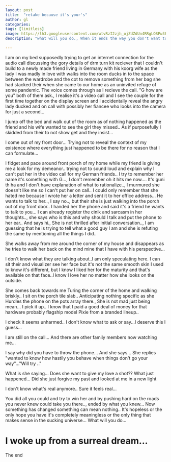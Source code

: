 ```yaml
---
layout: post
title:  "retake because it's your's"
author: gl
categories:
tags: [limitless]
image: https://lh3.googleusercontent.com/wtvRzI2zjh_ojZdZdUn4RRgLOSPw3FNCt8S0sgRESsgjEay57pyxhf7jLVZJzVmOjuYqHfj-bZ0KZ5OMvnodeVvGAsbntqm05SvCY49jeoVUxO5wPzjQuFVNvBHj65vGVIVNrm2T_s8v_oUTN1zJ6RimdPgH_SCZxnYBzxlkOHqvAXjDoKXLjoHiO_z5VD4iY1Qg6OG-XwDYnd_en8GWyNc5KgfBmmxO49F2hhu3t2M2iLn0LcVJrBCIwolgULfvGryMcgOiC-7dtmmYVqboDXS6iEs756Asx3NcvPjwbw_zJUKFjpqGMH7ik15v9X137XNnK-ttreHLLFcmqCUoTE_Z07uMZOcV1g_goGdBQAinkrp1iGcZ8j5jrwD_GYJgh2XVJ5AyIruFtveyqg2ml3gM4IJaJB8uHT1i6U9-qyMKo5VRbzZzZS4cQ5Ql1fgltV8WfY_-eoRVO_cIiFSu4gfoCVuCFrZu4axPv3VQTwsb-1V6NrpxTobt8yC7wYehzmL1RgISuYTCZ6Y4XTtYkrAN-odYLt-EcMkpA7yktNEUWd2hsd_8N0a4wn-tlziRRwLLRcVR4o1g8OELqYXPFAUYFMX5qQiD5LAQT_gevt0C-MP9b_EQBPI8yxTIlbGiNGtELw-4m7qd3HxNb3O7vOh5ug-PZIW7kjiWXmszPqE63kXTHBZrUPvmlm5kdOg=w968-h726-no?authuser=0
description: "what will you do., When it ends the way you don't want to."

---
```


I am on my bed supposedly trying to get an internet connection for the audio call discussing the gory details of drm turn kit reciever that I couldn't build to a newly made friend living in Germany with his koorg wife as the lady I was madly in love with walks into the room ducks in to the space between the wardrobe and the cot to remove something from her bag she had stacked their when she came to our home as an uninvited refuge of some pandemic.
The voice comes through as I recieve the call.
"G how are you" both of them ask., I realise it's a video call and I see the couple for the first time together on the display screen and I accidentally reveal the angry lady ducked and on call with possibly her fiancee who looks into the camera for just a second...

I jump off the bed and walk out of the room as of nothing happened as the friend and his wife wanted to see the girl they missed.. As if purposefully I skidded from their to not show get and they insist...

I come out of my front door... Trying not to reveal the context of my existence where everything just happened to be there for no reason that I can formulate...

I fidget and pace around front porch of my home while my friend is giving me a look for my demeanor.. trying not to sound loud and explain why I can't put her in the video call for my German friends.. I try to remember her name it's something with G..., I don't remember oh it hits me now.... It's guni th ha and I don't have explanation of what to rationalize.., I murmured she doesn't like me so I can't put her on call..
I could only remember that she hated me because I wrote her a letter and sent it to her office address... 
He wants to talk to her.., I say no.., but their she is just walking into the porch out of my front door.. I handed her the phone and said it's a friend he wants to talk to you...
I can already register the cinik and sarcasm in her thoughts.., she says who is this and why should I talk and put the phone to her ear.. And says hi., She is not thrilled after initial conversation.., I am guessing that he is trying to tell what a good guy I am and she is refuting the same by mentioning all the things I did..

She walks away from me around the corner of my house and disappears as he tries to walk her back on the mind mine that I have with his perspective...

I don't know what they are talking about..I am only speculating here. I can sit their and visualizer see her face but it's not the same smooth skin I used to know it's different, but I know I liked her for the maturity and that's available on that face..I know I love her no matter how she looks on the outside.

She comes back towards me Turing the corner of the home and walking briskly.. I sit on the porch tile slab.. Anticipating nothing specific as she Hurdles the phone on the pots array there., She is not mad just being mean...
I pick it up.. I know that I paid a good deal of money for that hardware probably flagship model Pixie from a branded lineup..

I check it seems unharmed.. I don't know what to ask or say...I deserve this I guess...

I am still on the call... And there are other family members now watching me... 

I say why did you have to throw the phone... And she says... She replies "wanted to know how hastily you behave when things don't go your way"..."Will try .." 

What is she saying... Does she want to give my love a shot?? What just happened... Did she just forgive my past and looked at me in a new light


I don't know what's real anymore.. Sure it feels real...

You did all you could and try to win her and by pushing hard on the roads you never knew could take you there.., ended by what you knew...
Now something has changed something can mean nothing.. It's hopeless or the only hope you have it's completely meaningless or the only thing that makes sense in the sucking universe... What will you do...

# I woke up from a surreal dream...

The end
